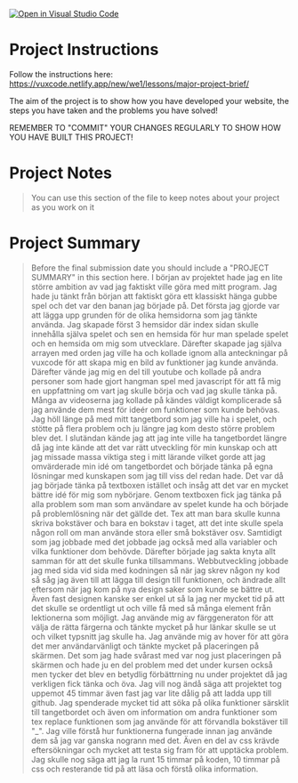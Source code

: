 [![Open in Visual Studio Code](https://classroom.github.com/assets/open-in-vscode-c66648af7eb3fe8bc4f294546bfd86ef473780cde1dea487d3c4ff354943c9ae.svg)](https://classroom.github.com/online_ide?assignment_repo_id=9000839&assignment_repo_type=AssignmentRepo)
# Project Instructions

Follow the instructions here: https://vuxcode.netlify.app/new/we1/lessons/major-project-brief/

The aim of the project is to show how you have developed your website, the steps you have taken and the problems you have solved!

REMEMBER TO "COMMIT" YOUR CHANGES REGULARLY TO SHOW HOW YOU HAVE BUILT THIS PROJECT!

# Project Notes

> You can use this section of the file to keep notes about your project as you work on it

# Project Summary

> Before the final submission date you should include a "PROJECT SUMMARY" in this section here.
I början av projektet hade jag en lite större ambition av vad jag faktiskt ville göra med mitt program. Jag hade ju tänkt från början att faktiskt göra ett klassiskt hänga gubbe spel och det var den banan jag började på. Det första jag gjorde var att lägga upp grunden för de olika hemsidorna som jag tänkte använda. Jag skapade först 3 hemsidor där index sidan skulle innehålla själva spelet och sen en hemsida för hur man spelade spelet och en hemsida om mig som utvecklare. Därefter skapade jag själva arrayen med orden jag ville ha och kollade ignom alla anteckningar på vuxcode för att skapa mig en bild av funktioner jag kunde använda. Därefter vände jag mig en del till youtube och kollade på andra personer som hade gjort hangman spel med javascript för att få mig en uppfattning om vart jag skulle börja och vad jag skulle tänka på. Många av videoserna jag kollade på kändes väldigt komplicerade så jag använde dem mest för ideér om funktioner som kunde behövas. Jag höll länge på med mitt tangetbord som jag ville ha i spelet, och stötte på flera problem och ju längre jag kom desto större problem blev det. I slutändan kände jag att jag inte ville ha tangetbordet längre då jag inte kände att det var rätt utveckling för min kunskap och att jag missade massa viktiga steg i mitt lärande vilket gorde att jag omvärderade min idé om tangetbordet och började tänka på egna lösningar med kunskapen som jag till viss del redan hade. Det var då jag började tänka på textboxen istället och insåg att det var en mycket bättre idé för mig som nybörjare. Genom textboxen fick jag tänka på alla problem som man som användare av spelet kunde ha och började på problemlösning när det gällde det. Tex att man bara skulle kunna skriva bokstäver och bara en bokstav i taget, att det inte skulle spela någon roll om man använde stora eller små bokstäver osv. Samtidigt som jag jobbade med det jobbade jag också med alla variabler och vilka funktioner dom behövde. Därefter började jag sakta knyta allt samman för att det skulle funka tillsammans. 
Webbutveckling jobbade jag med sida vid sida med kodningen så när jag skrev någon ny kod så såg jag även till att lägga till design till funktionen, och ändrade allt eftersom när jag kom på nya design saker som kunde se bättre ut. Även fast designen kanske ser enkel ut så la jag ner mycket tid på att det skulle se ordentligt ut och ville få med så många element från lektionerna som möjligt. Jag använde mig av färggeneraton för att välja de rätta färgerna och tänkte mycket på hur länkar skulle se ut och vilket typsnitt jag skulle ha. Jag använde mig av hover för att göra det mer användarvänligt och tänkte mycket på placeringen på skärmen. Det som jag hade svårast med var nog just placeringen på skärmen och hade ju en del problem med det under kursen också men tycker det blev en betydlig förbättrning nu under projektet då jag verkligen fick tänka och öva. 
Jag vill nog ändå säga att projektet tog uppemot 45 timmar även fast jag var lite dålig på att ladda upp till github. Jag spenderade mycket tid att söka på olika funktioner särsklit till tangetbordet och även om information om andra funktioner som tex replace funktionen som jag använde för att förvandla bokstäver till "_". Jag ville förstå hur funktionerna fungerade innan jag använde dem så jag var ganska nogrann med det. Även en del av css krävde eftersökningar och mycket att testa sig fram för att upptäcka problem. Jag skulle nog säga att jag la runt 15 timmar på koden, 10 timmar på css och resterande tid på att läsa och förstå olika information. 
